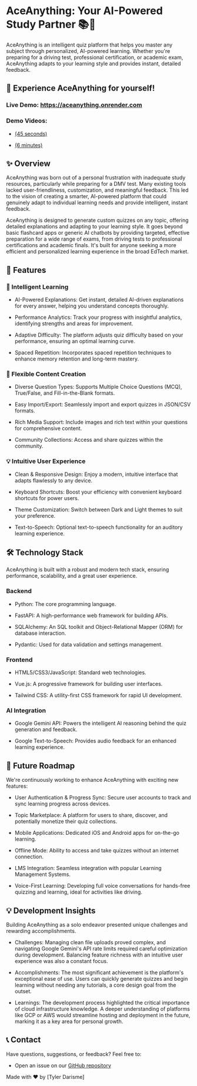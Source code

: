 # AceAnything: Your AI-Powered Study Partner 📚🤖

AceAnything is an intelligent quiz platform that helps you master any subject through personalized, AI-powered learning. Whether you're preparing for a driving test, professional certification, or academic exam, AceAnything adapts to your learning style and provides instant, detailed feedback.

## 🏁 Experience AceAnything for yourself!

### Live Demo: <https://aceanything.onrender.com>

### Demo Videos:

  * [(45 seconds)](https://youtu.be/oYFL1bcYDqw?si=6jvhJ-vU_RjOXifU)

  * [(6 minutes)](https://youtu.be/MhVlkmxzYTI?si=kCcHdSU34LAdoZ4R)

## ✨ Overview

AceAnything was born out of a personal frustration with inadequate study resources, particularly while preparing for a DMV test. Many existing tools lacked user-friendliness, customization, and meaningful feedback. This led to the vision of creating a smarter, AI-powered platform that could genuinely adapt to individual learning needs and provide intelligent, instant feedback.

AceAnything is designed to generate custom quizzes on any topic, offering detailed explanations and adapting to your learning style. It goes beyond basic flashcard apps or generic AI chatbots by providing targeted, effective preparation for a wide range of exams, from driving tests to professional certifications and academic finals. It's built for anyone seeking a more efficient and personalized learning experience in the broad EdTech market.

## 🚀 Features

### 🧠 Intelligent Learning

* AI-Powered Explanations: Get instant, detailed AI-driven explanations for every answer, helping you understand concepts thoroughly.

* Performance Analytics: Track your progress with insightful analytics, identifying strengths and areas for improvement.

* Adaptive Difficulty: The platform adjusts quiz difficulty based on your performance, ensuring an optimal learning curve.

* Spaced Repetition: Incorporates spaced repetition techniques to enhance memory retention and long-term mastery.

### 📝 Flexible Content Creation

* Diverse Question Types: Supports Multiple Choice Questions (MCQ), True/False, and Fill-in-the-Blank formats.

* Easy Import/Export: Seamlessly import and export quizzes in JSON/CSV formats.

* Rich Media Support: Include images and rich text within your questions for comprehensive content.

* Community Collections: Access and share quizzes within the community.

### 💡 Intuitive User Experience

* Clean & Responsive Design: Enjoy a modern, intuitive interface that adapts flawlessly to any device.

* Keyboard Shortcuts: Boost your efficiency with convenient keyboard shortcuts for power users.

* Theme Customization: Switch between Dark and Light themes to suit your preference.

* Text-to-Speech: Optional text-to-speech functionality for an auditory learning experience.


## 🛠️ Technology Stack

AceAnything is built with a robust and modern tech stack, ensuring performance, scalability, and a great user experience.

### Backend

* Python: The core programming language.

* FastAPI: A high-performance web framework for building APIs.

* SQLAlchemy: An SQL toolkit and Object-Relational Mapper (ORM) for database interaction.

* Pydantic: Used for data validation and settings management.

### Frontend

* HTML5/CSS3/JavaScript: Standard web technologies.

* Vue.js: A progressive framework for building user interfaces.

* Tailwind CSS: A utility-first CSS framework for rapid UI development.

### AI Integration

* Google Gemini API: Powers the intelligent AI reasoning behind the quiz generation and feedback.

* Google Text-to-Speech: Provides audio feedback for an enhanced learning experience.

## 🌟 Future Roadmap

We're continuously working to enhance AceAnything with exciting new features:

* User Authentication & Progress Sync: Secure user accounts to track and sync learning progress across devices.

* Topic Marketplace: A platform for users to share, discover, and potentially monetize their quiz collections.

* Mobile Applications: Dedicated iOS and Android apps for on-the-go learning.

* Offline Mode: Ability to access and take quizzes without an internet connection.

* LMS Integration: Seamless integration with popular Learning Management Systems.

* Voice-First Learning: Developing full voice conversations for hands-free quizzing and learning, ideal for activities like driving.

## 💡 Development Insights

Building AceAnything as a solo endeavor presented unique challenges and rewarding accomplishments.

* Challenges: Managing clean file uploads proved complex, and navigating Google Gemini's API rate limits required careful optimization during development. Balancing feature richness with an intuitive user experience was also a constant focus.

* Accomplishments: The most significant achievement is the platform's exceptional ease of use. Users can quickly generate quizzes and begin learning without needing any tutorials, a core design goal from the outset.

* Learnings: The development process highlighted the critical importance of cloud infrastructure knowledge. A deeper understanding of platforms like GCP or AWS would streamline hosting and deployment in the future, marking it as a key area for personal growth.

## 📞 Contact

Have questions, suggestions, or feedback? Feel free to:

* Open an issue on our [GitHub repository](https://github.com/your-username/AceAnything/issues)

Made with ❤️ by [Tyler Darisme]
